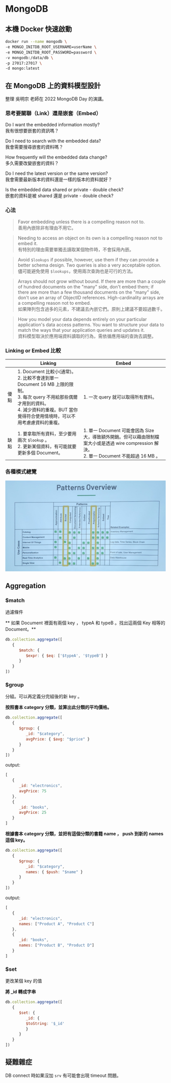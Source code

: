 # MongoDB

## 本機 Docker 快速啟動

```bash
docker run --name mongodb \
-e MONGO_INITDB_ROOT_USERNAME=userName \
-e MONGO_INITDB_ROOT_PASSWORD=password \
-v mongodb:/data/db \
-p 27017:27017 \
-d mongo:latest
```

## 在 MongoDB 上的資料模型設計

整理 吳明宗 老師在 2022 MongoDB Day 的演講。 

### 思考要關聯（Link）還是嵌套（Embed）

Do I want the embedded information mostly?<br>
我有很想要嵌套的資訊嗎？

Do I need to search with the embedded data?<br>
我會需要搜尋嵌套的資料嗎？

How frequently will the embedded data change?<br>
多久需要改變嵌套的資料？

Do I need the latest version or the same version?<br>
我會需要最新版本的資料還是一樣的版本的資料就好？

Is the embedded data shared or private - double check?<br>
嵌套的資料是被 shared 還是 private - double check?

### 心法

> Favor embedding unless there is a compelling reason not to.<br>
> 善用內嵌除非有理由不用它。

> Needing to access an object on its own is a compelling reason not to embed it.<br>
> 有特別的理由需要單獨去讀取某個物件時，不會採用內嵌。

> Avoid `$lookups` if possible, however, use them if they can provide a better schema design. Two queries is also a very acceptable option.<br>
> 儘可能避免使用 `$lookups`，使用兩次查詢也是可行的方法。

> Arrays should not grow without bound. If there are more than a couple of hundred documents on the "many" side, don't embed them; if there are more than a few thousand documents on the "many" side, don't use an array of ObjectID references. High-cardinality arrays are a compelling reason not to embed.<br>
> 如果陣列包含過多的元素，不建議去內嵌它們。原則上建議不要超過數千。

> How you model your data depends entirely on your particular application's data access patterns. You want to structure your data to match the ways that your application queries and updates it.<br>
> 資料模型取決於應用端資料讀取的行為，需依循應用端的查詢去調整。

### Linking or Embed 比較

|      | Linking    | Embed |
| ---- | ---------- | ----- |
| 優點 | 1. Document 比較小(通常)。<br>2. 比較不會達到單一 Document 16 MB 上限的限制。<br>3. 每次 query 不用給那些偶爾才用到的資料。<br>4. 減少資料的重複。BUT 當你覺得符合使用情境時，可以不用考慮慮資料的重複。 | 1. 一次 query 就可以取得所有資料。 |
| 缺點 | 1. 要拿取所有資料，至少要用兩次 `$lookup` 。<br>2. 更新某個資料，有可能就要更新多個 Document。 |   1. 單一 Document 可能會因為 Size 大，導致額外開銷。但可以藉由限制檔案大小或是透過 wire compression 解決。<br>2. 單一 Document 不能超過 16 MB 。 |

### 各種模式總覽

![](/assets/mongodb-patterns-overview.jpg)

## Aggregation

### $match

過濾條件

** 如果 Document 裡面有兩個 key ， typeA 和 typeB 。找出這兩個 Key 相等的 Document。**

```js
db.collection.aggregate([
   {
      $match: {
         $expr: { $eq: ['$typeA', '$typeB'] }
      }
   }
])
```

### $group

分組。可以再定義分完組後的新 key 。

**按照書本 category 分類，並算出此分類的平均價格。**

```js
db.collection.aggregate([
   {
      $group: {
         _id: "$category",
         avgPrice: { $avg: "$price" }
      }
   }
])
```

output:

```js
[
   {
      _id: "electronics",
      avgPrice: 75
   },
   {
      _id: "books",
      avgPrice: 25
   }
]
```


**根據書本 category 分類，並把有這個分類的書籍 name ， push 到新的 names 這個 key。**

```js
db.collection.aggregate([
   {
      $group: {
         _id: "$category",
         names: { $push: "$name" }
      }
   }
])
```

output:

```js
[
   {
      _id: "electronics",
      names: ["Product A", "Product C"]
   },
   {
      _id: "books",
      names: ["Product B", "Product D"]
   }
]
```

### $set

更改某個 key 的值

**將 _id 轉成字串**

```js
db.collection.aggregate([
   {
      $set: {
         _id: {
         $toString: '$_id'
         }
      }
   }
])
```

## 疑難雜症

DB connect 時如果沒加 `srv` 有可能會出現 timeout 問題。
